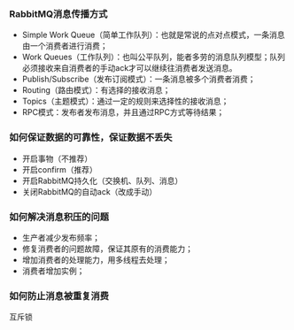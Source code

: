 ### RabbitMQ消息传播方式
* Simple Work Queue（简单工作队列）：也就是常说的点对点模式，一条消息由一个消费者进行消费；
* Work Queues（工作队列）：也叫公平队列，能者多劳的消息队列模型；队列必须接收来自消费者的手动ack才可以继续往消费者发送消息。
* Publish/Subscribe（发布订阅模式）：一条消息被多个消费者消费；
* Routing（路由模式）：有选择的接收消息；
* Topics（主题模式）：通过一定的规则来选择性的接收消息；
* RPC模式：发布者发布消息，并且通过RPC方式等待结果；

### 如何保证数据的可靠性，保证数据不丢失
* 开启事物（不推荐）
* 开启confirm（推荐）
* 开启RabbitMQ持久化（交换机、队列、消息）
* 关闭RabbitMQ的自动ack（改成手动）

### 如何解决消息积压的问题
* 生产者减少发布频率；
* 修复消费者的问题故障，保证其原有的消费能力；
* 增加消费者的处理能力，用多线程去处理；
* 消费者增加实例；

### 如何防止消息被重复消费
互斥锁